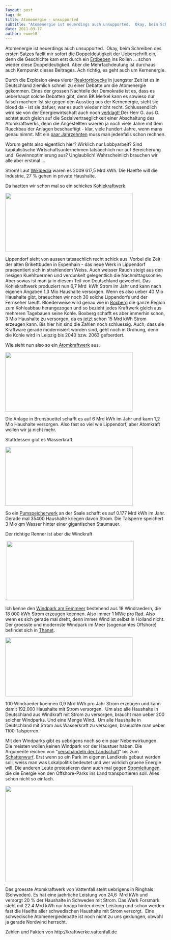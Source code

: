 ```yaml
---
layout: post
tag: de
title: Atomenergie - unsupported
subtitle: "Atomenergie ist neuerdings auch unsupported.  Okay, beim Schreiben des ersten Satzes faellt mir sofort die Doppeldeutigkeit der Ueberschrift ein, denn die Geschichte kam erst durch ein Erdbeben ins Rollen ... schon wieder diese Doppeldeutigkeit. Aber&hellip;"
date: 2011-03-17
author: eumel8
---
```


<p>Atomenergie ist neuerdings auch unsupported.  Okay, beim Schreiben des ersten Satzes faellt mir sofort die Doppeldeutigkeit der Ueberschrift ein, denn die Geschichte kam erst durch ein <a href="http://de.wikipedia.org/wiki/T%C5%8Dhoku-Erdbeben_2011" target="_blank">Erdbeben</a> ins Rollen ... schon wieder diese Doppeldeutigkeit. Aber die Mehrfachdeutung ist durchaus auch Kernpunkt dieses Beitrages. Ach richtig, es geht auch um Kernenergie.</p>
<p>Durch die Explosion <span style="text-decoration: line-through;">eines</span> vierer <a href="http://de.wikipedia.org/wiki/Kernkraftwerk_Fukushima_I" target="_blank">Reaktorbloecke</a> in juengster Zeit ist es in Deutschland ziemlich schnell zu einer Debatte um die Atomenergie gekommen. Eines der grossen Nachteile der Demokratie ist es, dass es ueberhaupt solche Debatten gibt, denn BK Merkel kann es sowieso nur falsch machen: Ist sie gegen den Ausstieg aus der Kernenergie, steht sie bloed da - ist sie dafuer, war es auch wieder nicht recht. Schlussendlich wird sie von der Energiewirtschaft auch noch <a href="http://www.stern.de/politik/deutschland/akw-moratorium-atomkonzerne-pruefen-klage-gegen-abschaltungen-1664611.html" target="_blank">verklagt! </a>Der Herr G. aus G. achtet auch gleich auf die Sozialvertraeglichkeit einer Abschaltung des Atomkraftwerks, denn die Angestellten waeren ja noch viele Jahre mit dem Rueckbau der Anlagen beschaeftigt - klar, viele hundert Jahre, wenn mans genau nimmt. Mit ein <a href="http://www.br-online.de/wissen/umwelt/atomkraftwerk-akw-kernkraft-ID1300272557305.xml" target="_blank">paar Jahrzehnten</a> muss man jedenfalls schon rechnen.</p>
<p>Worum gehts also eigentlich hier? Wirklich nur Lobbyarbeit? Sind kapitalistische Wirtschaftsunternehmen tatsaechlich nur auf Bereicherung und  Gewinnoptimierung aus? Unglaublich! Wahrscheinlich brauchen wir alle aber erstmal ...</p>
<p>Strom! Laut <a href="http://de.wikipedia.org/wiki/Strombedarf#Deutschland" target="_blank">Wikipedia</a> waren es 2009 617,5 Mrd kWh. Die Haelfte will die Industrie, 27 % gehen in private Haushalte.</p>
<p>Da haetten wir schon mal so ein schickes <a href="http://kraftwerke.vattenfall.de/powerplant/lippendorf" target="_blank">Kohlekraftwerk</a>.</p>
<p><img src="http://kraftwerke.vattenfall.de/sites/default/files/imagecache/large/sites/default/files/Lippendorf_CHP.jpg" alt="" width="400" height="184" /></p>
<p>Lippendorf sieht von aussen tatsaechlich recht schick aus. Vorbei die Zeit der alten Brikettbuden in Espenhain - das neue Werk in Lippendorf praesentiert sich in strahlendem Weiss. Auch weisser Rauch steigt aus den riesigen Kuehltuermen und verdunkelt gelegentlich die Nachmittagssonne. Aber sowas ist man ja in diesem Teil von Deutschland gewoehnt. Das Kohlekraftwerk produziert nun 6,7 Mrd  kWh Strom im Jahr und kann nach eigenen Angaben 1,3 Mio Haushalte versorgen. Wenn es also ueber 40 Mio Haushalte gibt, braeuchten wir noch 30 solche Lippendorfs und der Fernseher laeuft. Bloederweise wird genau wie in <a href="http://kraftwerke.vattenfall.de/powerplant/boxberg" target="_blank">Boxberg</a> die ganze Region zum Kohleabbau herangezogen und so bezieht jedes Kraftwerk gleich aus mehreren Tagebauen seine Kohle. Boxberg schafft es aber immerhin schon, 3 Mio Haushalte zu versorgen, da es jetzt schon 15 Mrd kWh Strom erzeugen kann. Bis hier hin sind die Zahlen noch schluessig. Auch, dass sie Kraftware gerade modernisiert worden sind, geht noch in Ordnung, denn die Kohle wird in Leipzig bis 2040 bzw. 2063 gefoerdert.</p>
<p>Wie sieht nun also so ein<a href="http://kraftwerke.vattenfall.de/powerplant/brunsbuettel" target="_blank"> Atomkraftwerk</a> aus.</p>
<p><img src="http://kraftwerke.vattenfall.de/sites/default/files/imagecache/large/sites/default/files/BrunsbAttel_nuclear_power_plant.jpg" alt="" width="400" height="186" /></p>
<p>Die Anlage in Brunsbuettel schafft es auf 6 Mrd kWh im Jahr und kann 1,2  Mio Haushalte versorgen. Also fast so viel wie Lippendorf, aber Atomkraft wollen wir ja nicht mehr.</p>
<p>Stattdessen gibt es Wasserkraft.</p>
<p><img src="http://kraftwerke.vattenfall.de/sites/default/files/imagecache/large/sites/default/files/Hohenwarte_II_22.jpg" alt="" width="400" height="185" /></p>
<p>So ein <a href="http://kraftwerke.vattenfall.de/powerplant/hohenwarte-ii" target="_blank">Pumspeicherwerk</a> an der Saale schafft es auf 0.177 Mrd kWh im Jahr. Gerade mal 35400 Haushalte kriegen davon Strom. Die Talsperre speichert 3 Mio qm Wasser hinter einer gigantischen Staumauer.</p>
<p>Der richtige Renner ist aber die Windkraft</p>
<p>.<img src="http://kraftwerke.vattenfall.de/sites/default/files/imagecache/large/sites/default/files/Eemmeerdijk_2.jpg" alt="" width="400" height="185" /></p>
<p>Ich kenne den <a href="http://kraftwerke.vattenfall.de/powerplant/eemmeerdijk" target="_blank">Windpark am Eemmeer</a> bestehend aus 18 Windraedern, die 18 000 kWh Strom erzeugen koennen. Also immer 1 MWe pro Rad. Also wenn es sich gerade mal dreht, denn immer Wind ist selbst in Holland nicht. Der groesste und modernste Windpark im Meer (sogenanntes Offshore) befindet sich in <a href="http://kraftwerke.vattenfall.de/powerplant/thanet" target="_blank">Thanet</a>.</p>
<p><img src="http://kraftwerke.vattenfall.de/sites/default/files/imagecache/large/sites/default/files/Thanet.jpg" alt="" width="400" height="185" /></p>
<p>100 Windraeder koennen 0,9 Mrd kWh pro Jahr Strom erzeugen und kann damit 192.000 Haushalte mit Strom versorgen.  Um also alle Haushalte in Deutschland aus Windkraft mit Strom zu versorgen, braucht man ueber 200 solcher Windparks. Und eine Menge Wind.  Um alle Haushalte in Deutschland mit Strom aus Wasserkraft zu versorgen, braeuchte man ueber 1100 Talsperren.</p>
<p>Mit den Windparks gibt es uebrigens noch so ein paar Nebenwirkungen. Die meisten wollen keinen Windpark vor der Haustuer haben. Die Argumente reichen von "<a href="http://www.naturpark-statt-windpark.de/" target="_blank">verschandeln der Landschaft</a>" bis zum <a href="http://de.wikipedia.org/wiki/Schattenwurf_von_Windenergieanlagen" target="_blank">Schattenwurf</a>. Erst wenn so ein Park im eigenen Landkreis gebaut werden soll, weiss man was Lokalpolitik bedeutet und wer wirklich gruene Energie will. Die anderen Leute protestieren dann auch mal gegen <a href="http://www.paz-online.de/Peiner-Land/Lokalnachrichten/Lahstedt/Flammender-Protest-gegen-Stromleitung" target="_blank">Stromleitungen</a>, die die Energie von den Offshore-Parks ins Land transportieren soll. Alles schon nicht so einfach.</p>
<p><img src="http://www.forum-netzintegration.de/uploads/pics/Krefeld6_DUH_Schrader_02052009.JPG" alt="" width="400" height="301" /></p>
<p>Das groesste Atomkraftwerk von Vattenfall steht uebrigens in Ringhals (Schweden). Es hat eine jaehrliche Leistung von 24,6  Mrd kWh und versorgt 20 % der Haushalte in Schweden mit Strom. Das Werk Forsmark steht mit 22.4 Mrd kWh nur knapp hinter dieser Leistung und schon werden fast die Haelfte aller schwedischen Haushalte mit Strom versorgt.  Eine schwedische Atomenergiedebatte ist noch nicht zu uns geklungen, obwohl ja gerade Nordwind herrscht.</p>
<p>Zahlen und Fakten von http://kraftwerke.vattenfall.de</p>
